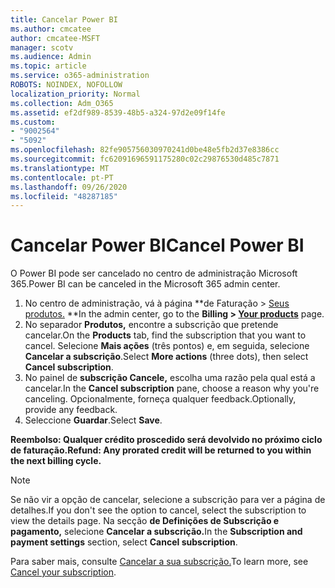 ```yaml
---
title: Cancelar Power BI
ms.author: cmcatee
author: cmcatee-MSFT
manager: scotv
ms.audience: Admin
ms.topic: article
ms.service: o365-administration
ROBOTS: NOINDEX, NOFOLLOW
localization_priority: Normal
ms.collection: Adm_O365
ms.assetid: ef2df989-8539-48b5-a324-97d2e09f14fe
ms.custom:
- "9002564"
- "5092"
ms.openlocfilehash: 82fe905756030970241d0be48e5fb2d37e8386cc
ms.sourcegitcommit: fc62091696591175280c02c29876530d485c7871
ms.translationtype: MT
ms.contentlocale: pt-PT
ms.lasthandoff: 09/26/2020
ms.locfileid: "48287185"
---
```

# <a name="cancel-power-bi"></a><span data-ttu-id="e7314-102">Cancelar Power BI</span><span class="sxs-lookup"><span data-stu-id="e7314-102">Cancel Power BI</span></span>

<span data-ttu-id="e7314-103">O Power BI pode ser cancelado no centro de administração Microsoft 365.</span><span class="sxs-lookup"><span data-stu-id="e7314-103">Power BI can be canceled in the Microsoft 365 admin center.</span></span>

1. <span data-ttu-id="e7314-104">No centro de administração, vá à página \*\*de Faturação > [Seus produtos.](https://go.microsoft.com/fwlink/p/?linkid=842054) \*\*</span><span class="sxs-lookup"><span data-stu-id="e7314-104">In the admin center, go to the **Billing > [Your products](https://go.microsoft.com/fwlink/p/?linkid=842054)** page.</span></span>
2. <span data-ttu-id="e7314-105">No separador **Produtos,** encontre a subscrição que pretende cancelar.</span><span class="sxs-lookup"><span data-stu-id="e7314-105">On the **Products** tab, find the subscription that you want to cancel.</span></span> <span data-ttu-id="e7314-106">Selecione **Mais ações** (três pontos) e, em seguida, selecione **Cancelar a subscrição**.</span><span class="sxs-lookup"><span data-stu-id="e7314-106">Select **More actions** (three dots), then select **Cancel subscription**.</span></span>
3. <span data-ttu-id="e7314-107">No painel de **subscrição Cancele,** escolha uma razão pela qual está a cancelar.</span><span class="sxs-lookup"><span data-stu-id="e7314-107">In the **Cancel subscription** pane, choose a reason why you're canceling.</span></span> <span data-ttu-id="e7314-108">Opcionalmente, forneça qualquer feedback.</span><span class="sxs-lookup"><span data-stu-id="e7314-108">Optionally, provide any feedback.</span></span>
4. <span data-ttu-id="e7314-109">Seleccione **Guardar**.</span><span class="sxs-lookup"><span data-stu-id="e7314-109">Select **Save**.</span></span>

<span data-ttu-id="e7314-110">**Reembolso: Qualquer crédito proscedido será devolvido no próximo ciclo de faturação.**</span><span class="sxs-lookup"><span data-stu-id="e7314-110">**Refund: Any prorated credit will be returned to you within the next billing cycle.**</span></span>

> [!NOTE]
> <span data-ttu-id="e7314-111">Se não vir a opção de cancelar, selecione a subscrição para ver a página de detalhes.</span><span class="sxs-lookup"><span data-stu-id="e7314-111">If you don't see the option to cancel, select the subscription to view the details page.</span></span> <span data-ttu-id="e7314-112">Na secção **de Definições de Subscrição e pagamento,** selecione **Cancelar a subscrição.**</span><span class="sxs-lookup"><span data-stu-id="e7314-112">In the **Subscription and payment settings** section, select **Cancel subscription**.</span></span>

<span data-ttu-id="e7314-113">Para saber mais, consulte [Cancelar a sua subscrição.](https://docs.microsoft.com/microsoft-365/commerce/subscriptions/cancel-your-subscription)</span><span class="sxs-lookup"><span data-stu-id="e7314-113">To learn more, see [Cancel your subscription](https://docs.microsoft.com/microsoft-365/commerce/subscriptions/cancel-your-subscription).</span></span>